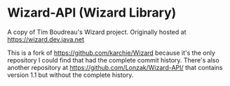 # Wizard-API (Wizard Library)
A copy of Tim Boudreau's Wizard project. Originally hosted at https://wizard.dev.java.net

This is a fork of https://github.com/karchie/Wizard because it's the only repository I could find that had the complete commit history. 
There's also another repository at https://github.com/Lonzak/Wizard-API/ that contains version 1.1 but without the complete history.